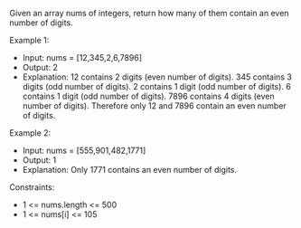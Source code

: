 Given an array nums of integers, return how many of them contain an even number of digits.



Example 1:

- Input: nums = [12,345,2,6,7896]
- Output: 2
- Explanation: 
12 contains 2 digits (even number of digits). 
345 contains 3 digits (odd number of digits). 
2 contains 1 digit (odd number of digits). 
6 contains 1 digit (odd number of digits). 
7896 contains 4 digits (even number of digits). 
Therefore only 12 and 7896 contain an even number of digits.



Example 2:

- Input: nums = [555,901,482,1771]
- Output: 1 
- Explanation: Only 1771 contains an even number of digits.
 

Constraints:

- 1 <= nums.length <= 500
- 1 <= nums[i] <= 105
